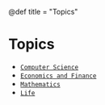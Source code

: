 @def title = "Topics"

# Topics
-  [`Computer Science`](/tag/cs/)
-  [`Economics and Finance`](/tag/ef/)
-  [`Mathematics`](/tag/math/)
-  [`Life`](/tag/life/)
